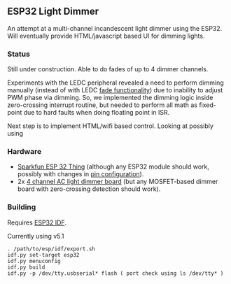 ## ESP32 Light Dimmer


An attempt at a multi-channel incandescent light dimmer using the ESP32.  Will eventually provide HTML/javascript based UI for dimming lights.

### Status

Still under construction.  Able to do fades of up to 4 dimmer channels.

Experiments with the LEDC peripheral revealed a need to perform dimming manually (instead of with LEDC [fade functionality](http://esp-idf.readthedocs.io/en/latest/api/ledc.html#_CPPv213ledc_set_fade11ledc_mode_t14ledc_channel_t8uint32_t21ledc_duty_direction_t8uint32_t8uint32_t8uint32_t)) due to inability to adjust PWM phase via dimming.  So, we implemented the dimming logic inside zero-crossing interrupt routine, but needed to perform all math as fixed-point due to hard faults when doing floating point in ISR.

Next step is to implement HTML/wifi based control.  Looking at possibly using 


### Hardware

* [Sparkfun ESP 32 Thing](https://www.sparkfun.com/products/13907) (although any ESP32 module should work, possibly with changes in [pin configuration](https://cdn.sparkfun.com/assets/learn_tutorials/5/0/7/esp32-thing-graphical-datasheet-v02.png)).
* 2x [4 channel AC light dimmer board](http://www.inmojo.com/store/krida-electronics/item/4-channel-ac-light-dimmer-arduino--v2/) (but any MOSFET-based dimmer board with zero-crossing detection should work).

### Building

Requires [ESP32 IDF](https://github.com/espressif/esp-idf/).  

Currently using v5.1

```
. /path/to/esp/idf/export.sh
idf.py set-target esp32
idf.py menuconfig
idf.py build
idf.py -p /dev/tty.usbserial* flash ( port check using ls /dev/tty* )
```
